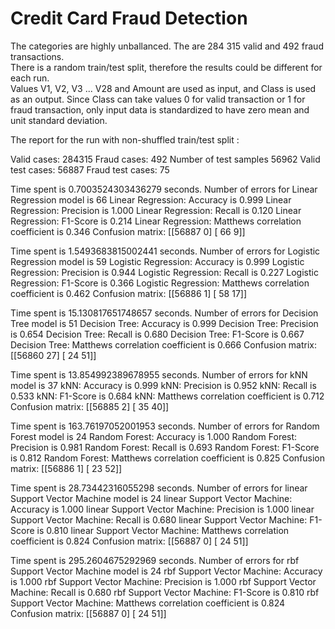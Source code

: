 # Credit Card Fraud Detection

The categories are highly unballanced. The are 284 315 valid and 492 fraud transactions.  
There is a random train/test split, therefore the results could be different for each run.  
Values V1, V2, V3 ... V28 and Amount are used as input, and Class is used as an output. Since Class can take values 0 for valid transaction or 1 for fraud transaction, only input data is standardized to have zero mean and unit standard deviation.  

The report for the run with non-shuffled train/test split :


Valid cases: 284315
Fraud cases: 492
Number of test samples 56962
Valid test cases: 56887
Fraud test cases: 75


Time spent is 0.7003524303436279 seconds.
Number of errors for Linear Regression model is 66
Linear Regression: Accuracy is 0.999
Linear Regression: Precision is 1.000
Linear Regression: Recall is 0.120
Linear Regression: F1-Score is 0.214
Linear Regression: Matthews correlation coefficient is 0.346
Confusion matrix:
 [[56887     0]
 [   66     9]]


Time spent is 1.5493683815002441 seconds.
Number of errors for Logistic Regression model is 59
Logistic Regression: Accuracy is 0.999
Logistic Regression: Precision is 0.944
Logistic Regression: Recall is 0.227
Logistic Regression: F1-Score is 0.366
Logistic Regression: Matthews correlation coefficient is 0.462
Confusion matrix:
 [[56886     1]
 [   58    17]]


Time spent is 15.130817651748657 seconds.
Number of errors for Decision Tree model is 51
Decision Tree: Accuracy is 0.999
Decision Tree: Precision is 0.654
Decision Tree: Recall is 0.680
Decision Tree: F1-Score is 0.667
Decision Tree: Matthews correlation coefficient is 0.666
Confusion matrix:
 [[56860    27]
 [   24    51]]


Time spent is 13.854992389678955 seconds.
Number of errors for kNN model is 37
kNN: Accuracy is 0.999
kNN: Precision is 0.952
kNN: Recall is 0.533
kNN: F1-Score is 0.684
kNN: Matthews correlation coefficient is 0.712
Confusion matrix:
 [[56885     2]
 [   35    40]]


Time spent is 163.76197052001953 seconds.
Number of errors for Random Forest model is 24
Random Forest: Accuracy is 1.000
Random Forest: Precision is 0.981
Random Forest: Recall is 0.693
Random Forest: F1-Score is 0.812
Random Forest: Matthews correlation coefficient is 0.825
Confusion matrix:
 [[56886     1]
 [   23    52]]


Time spent is 28.73442316055298 seconds.
Number of errors for linear Support Vector Machine model is 24
linear Support Vector Machine: Accuracy is 1.000
linear Support Vector Machine: Precision is 1.000
linear Support Vector Machine: Recall is 0.680
linear Support Vector Machine: F1-Score is 0.810
linear Support Vector Machine: Matthews correlation coefficient is 0.824
Confusion matrix:
 [[56887     0]
 [   24    51]]


Time spent is 295.2604675292969 seconds.
Number of errors for rbf Support Vector Machine model is 24
rbf Support Vector Machine: Accuracy is 1.000
rbf Support Vector Machine: Precision is 1.000
rbf Support Vector Machine: Recall is 0.680
rbf Support Vector Machine: F1-Score is 0.810
rbf Support Vector Machine: Matthews correlation coefficient is 0.824
Confusion matrix:
 [[56887     0]
 [   24    51]]

